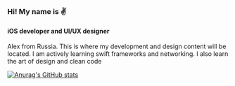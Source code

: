 ### Hi! My name is ✌️

#### iOS developer and UI/UX designer

Alex from Russia. This is where my development and design content will be located. I am actively learning swift frameworks and networking. I also learn the art of design and clean code

[![Anurag's GitHub stats](https://github-readme-stats.vercel.app/api?username=alexstmefan)](https://github.com/anuraghazra/github-readme-stats)
